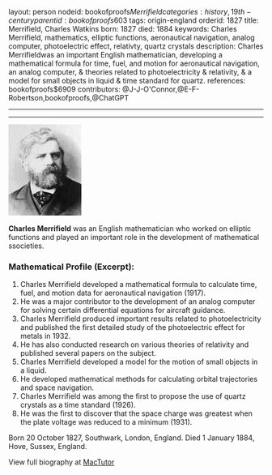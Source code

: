 layout: person
nodeid: bookofproofs$Merrifield
categories: history,19th-century
parentid: bookofproofs$603
tags: origin-england
orderid: 1827
title: Merrifield, Charles Watkins
born: 1827
died: 1884
keywords: Charles Merrifield, mathematics, elliptic functions, aeronautical navigation, analog computer, photoelectric effect, relativty, quartz crystals
description: Charles Merrifieldwas an important English mathematician, developing a mathematical formula for time, fuel, and motion for aeronautical navigation, an analog computer, & theories related to photoelectricity & relativity, & a model for small objects in liquid & time standard for quartz.
references: bookofproofs$6909
contributors: @J-J-O'Connor,@E-F-Robertson,bookofproofs,@ChatGPT

---



---

![Merrifield.jpg](https://github.com/bookofproofs/bookofproofs.github.io/blob/main/_sources/_assets/images/portraits/Merrifield.jpg?raw=true)

**Charles Merrifield**  was an English mathematician who worked on elliptic functions and played an important role in the development of mathematical ssocieties.

### Mathematical Profile (Excerpt):
1. Charles Merrifield developed a mathematical formula to calculate time, fuel, and motion data for aeronautical navigation (1917). 
2. He was a major contributor to the development of an analog computer for solving certain differential equations for aircraft guidance. 
3. Charles Merrifield produced important results related to photoelectricity and published the first detailed study of the photoelectric effect for metals in 1932. 
4. He has also conducted research on various theories of relativity and published several papers on the subject.
5. Charles Merrifield developed a model for the motion of small objects in a liquid.
6. He developed mathematical methods for calculating orbital trajectories and space navigation. 
7. Charles Merrifield was among the first to propose the use of quartz crystals as a time standard (1926). 
8. He was the first to discover that the space charge was greatest when the plate voltage was reduced to a minimum (1931).

Born 20 October 1827, Southwark, London, England. Died 1 January 1884, Hove, Sussex, England.

View full biography at [MacTutor](https://mathshistory.st-andrews.ac.uk/Biographies/Merrifield/)
